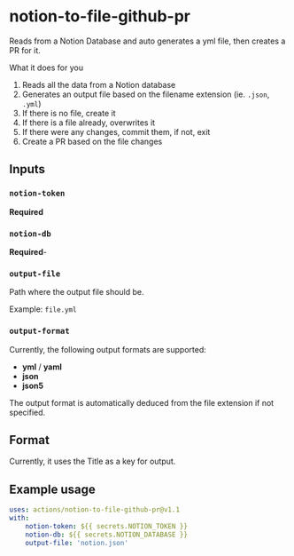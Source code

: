 # notion-to-file-github-pr

Reads from a Notion Database and auto generates a yml file, then creates a PR for it.

What it does for you
1. Reads all the data from a Notion database
2. Generates an output file based on the filename extension (ie. `.json`, `.yml`)
3. If there is no file, create it
4. If there is a file already, overwrites it
5. If there were any changes, commit them, if not, exit
6. Create a PR based on the file changes

## Inputs

### `notion-token`

**Required**

### `notion-db`

**Required**- 

### `output-file`

Path where the output file should be.

Example: `file.yml`

### `output-format`

Currently, the following output formats are supported:
- **yml** / **yaml**
- **json**
- **json5**

The output format is automatically deduced from the file extension if not specified.

## Format

Currently, it uses the Title as a key for output.


## Example usage

```yaml
uses: actions/notion-to-file-github-pr@v1.1
with:
    notion-token: ${{ secrets.NOTION_TOKEN }}
    notion-db: ${{ secrets.NOTION_DATABASE }}
    output-file: 'notion.json'
```

# 
